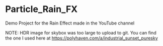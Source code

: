 # Particle_Rain_FX
Demo Project for the Rain Effect made in the YouTube channel

NOTE: HDR image for skybox was too large to upload to git.
You can find the one I used here at https://polyhaven.com/a/industrial_sunset_puresky

